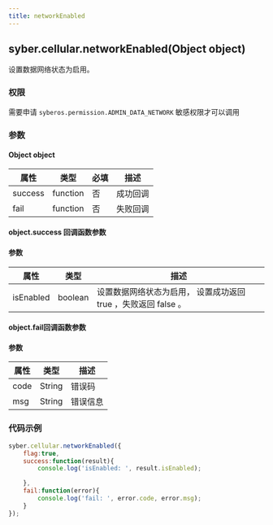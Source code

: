 ```yaml
---
title: networkEnabled
---
```


## syber.cellular.networkEnabled(Object object)

设置数据网络状态为启用。

### 权限
需要申请 `syberos.permission.ADMIN_DATA_NETWORK` 敏感权限才可以调用

### 参数

#### Object object

| 属性    | 类型     | 必填 | 描述                                                         |
| ------- | -------- | -------- | ------------------------------------------------------------ |
| success | function | 否       | 成功回调                                       |
| fail    | function | 否       | 失败回调                                       |


#### object.success 回调函数参数
#### 参数
| 属性            | 类型      | 描述                                 |
| -------------- | ------   | ------------------------------------ |
| isEnabled      | boolean  | 设置数据网络状态为启用， 设置成功返回 true ，失败返回 false 。|


#### object.fail回调函数参数
#### 参数
| 属性 | 类型   | 描述     |
| ---- | ------ | -------- |
| code | String | 错误码   |
| msg  | String | 错误信息 |


### 代码示例
```js
syber.cellular.networkEnabled({
    flag:true,
	success:function(result){
        console.log('isEnabled: ', result.isEnabled);

    },
    fail:function(error){
        console.log('fail: ', error.code, error.msg);
    }
});
```